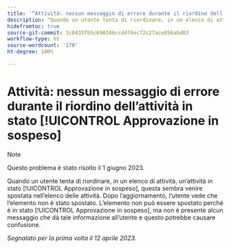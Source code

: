 ```yaml
---
title: '“Attività: nessun messaggio di errore durante il riordino dell’attività nello stato di approvazione in sospeso”'
description: “Quando un utente tenta di riordinare, in un elenco di attività, un’attività in stato [!UICONTROL Approvazione in sospeso], questa sembra venire spostata nell’elenco delle attività. Dopo l’aggiornamento, l’utente vede che l’elemento non è stato spostato. L’elemento non può essere spostato perché è in stato [!UICONTROL Approvazione in sospeso], ma non è presente alcun messaggio che dà tale informazione all’utente e questo potrebbe causare confusione.”
hidefromtoc: true
source-git-commit: 3c0433fb5c690346ccd474ec72c27ace056abd03
workflow-type: ht
source-wordcount: '170'
ht-degree: 100%

---
```



# Attività: nessun messaggio di errore durante il riordino dell’attività in stato [!UICONTROL Approvazione in sospeso]

>[!NOTE]
>
>Questo problema è stato risolto il 1 giugno 2023.

Quando un utente tenta di riordinare, in un elenco di attività, un’attività in stato [!UICONTROL Approvazione in sospeso], questa sembra venire spostata nell’elenco delle attività. Dopo l’aggiornamento, l’utente vede che l’elemento non è stato spostato. L’elemento non può essere spostato perché è in stato [!UICONTROL Approvazione in sospeso], ma non è presente alcun messaggio che dà tale informazione all’utente e questo potrebbe causare confusione.

_Segnalato per la prima volta il 12 aprile 2023._

